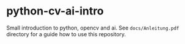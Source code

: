 # python-cv-ai-intro

Small introduction to python, opencv and ai. See `docs/Anleitung.pdf` directory for a guide how to use this repository.
